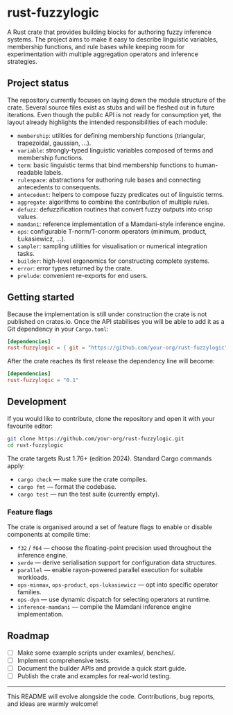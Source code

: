 # rust-fuzzylogic


A Rust crate that provides building blocks for authoring fuzzy inference systems.
The project aims to make it easy to describe linguistic variables, membership functions, and rule
bases while keeping room for experimentation with multiple aggregation operators and inference
strategies.

## Project status

The repository currently focuses on laying down the module structure of the crate. Several source
files exist as stubs and will be fleshed out in future iterations. Even though the public API is not
ready for consumption yet, the layout already highlights the intended responsibilities of each
module:

- `membership`: utilities for defining membership functions (triangular, trapezoidal, gaussian, …).
- `variable`: strongly-typed linguistic variables composed of terms and membership functions.
- `term`: basic linguistic terms that bind membership functions to human-readable labels.
- `rulespace`: abstractions for authoring rule bases and connecting antecedents to consequents.
- `antecedent`: helpers to compose fuzzy predicates out of linguistic terms.
- `aggregate`: algorithms to combine the contribution of multiple rules.
- `defuzz`: defuzzification routines that convert fuzzy outputs into crisp values.
- `mamdani`: reference implementation of a Mamdani-style inference engine.
- `ops`: configurable T-norm/T-conorm operators (minimum, product, Łukasiewicz, …).
- `sampler`: sampling utilities for visualisation or numerical integration tasks.
- `builder`: high-level ergonomics for constructing complete systems.
- `error`: error types returned by the crate.
- `prelude`: convenient re-exports for end users.

## Getting started

Because the implementation is still under construction the crate is not published on crates.io.
Once the API stabilises you will be able to add it as a Git dependency in your `Cargo.toml`:

```toml
[dependencies]
rust-fuzzylogic = { git = "https://github.com/your-org/rust-fuzzylogic" }
```

After the crate reaches its first release the dependency line will become:

```toml
[dependencies]
rust-fuzzylogic = "0.1"
```

## Development

If you would like to contribute, clone the repository and open it with your favourite editor:

```bash
git clone https://github.com/your-org/rust-fuzzylogic.git
cd rust-fuzzylogic
```

The crate targets Rust 1.76+ (edition 2024). Standard Cargo commands apply:

- `cargo check` — make sure the crate compiles.
- `cargo fmt` — format the codebase.
- `cargo test` — run the test suite (currently empty).

### Feature flags

The crate is organised around a set of feature flags to enable or disable components at compile
time:

- `f32` / `f64` — choose the floating-point precision used throughout the inference engine.
- `serde` — derive serialisation support for configuration data structures.
- `parallel` — enable rayon-powered parallel execution for suitable workloads.
- `ops-minmax`, `ops-product`, `ops-lukasiewicz` — opt into specific operator families.
- `ops-dyn` — use dynamic dispatch for selecting operators at runtime.
- `inference-mamdani` — compile the Mamdani inference engine implementation.

## Roadmap

- [ ] Make some example scripts under examles/, benches/.
- [ ] Implement comprehensive tests.
- [ ] Document the builder APIs and provide a quick start guide.
- [ ] Publish the crate and examples for real-world testing.

---

This README will evolve alongside the code. Contributions, bug reports, and ideas are warmly
welcome!
